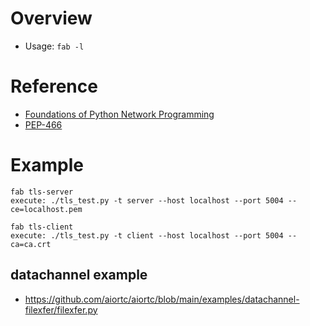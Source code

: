 # Overview

* Usage: `fab -l`




# Reference

* [Foundations of Python Network Programming](https://github.com/brandon-rhodes/fopnp)
* [PEP-466](http://legacy.python.org/dev/peps/pep-0466/)


# Example

```
fab tls-server
execute: ./tls_test.py -t server --host localhost --port 5004 --ce=localhost.pem

fab tls-client
execute: ./tls_test.py -t client --host localhost --port 5004 --ca=ca.crt
```


## datachannel example

* https://github.com/aiortc/aiortc/blob/main/examples/datachannel-filexfer/filexfer.py